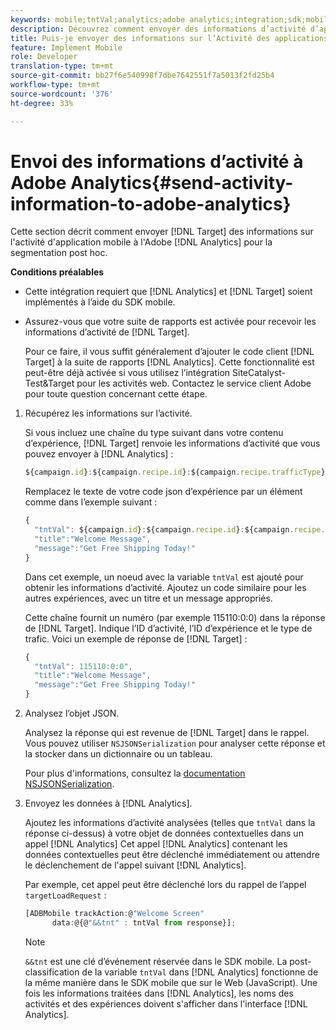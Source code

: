 ```yaml
---
keywords: mobile;tntVal;analytics;adobe analytics;integration;sdk;mobile sdk;
description: Découvrez comment envoyer des informations d’activité d’application mobile Adobe Target à Adobe Analytics pour la segmentation ad hoc.
title: Puis-je envoyer des informations sur l’Activité des applications mobiles à Analytics ?
feature: Implement Mobile
role: Developer
translation-type: tm+mt
source-git-commit: bb27f6e540998f7dbe7642551f7a5013f2fd25b4
workflow-type: tm+mt
source-wordcount: '376'
ht-degree: 33%

---
```



# Envoi des informations d’activité à Adobe Analytics{#send-activity-information-to-adobe-analytics}

Cette section décrit comment envoyer [!DNL Target] des informations sur l&#39;activité d&#39;application mobile à l&#39;Adobe [!DNL Analytics] pour la segmentation post hoc.

**Conditions préalables**

* Cette intégration requiert que [!DNL Analytics] et [!DNL Target] soient implémentés à l’aide du SDK mobile.
* Assurez-vous que votre suite de rapports est activée pour recevoir les informations d’activité de [!DNL Target].

   Pour ce faire, il vous suffit généralement d’ajouter le code client [!DNL Target] à la suite de rapports [!DNL Analytics]. Cette fonctionnalité est peut-être déjà activée si vous utilisez l’intégration SiteCatalyst-Test&amp;Target pour les activités web. Contactez le service client Adobe pour toute question concernant cette étape.

1. Récupérez les informations sur l’activité.

   Si vous incluez une chaîne du type suivant dans votre contenu d’expérience, [!DNL Target] renvoie les informations d’activité que vous pouvez envoyer à [!DNL Analytics] :

   ```javascript
   ${campaign.id}:${campaign.recipe.id}:${campaign.recipe.trafficType}
   ```

   Remplacez le texte de votre code json d’expérience par un élément comme dans l’exemple suivant :

   ```javascript
   { 
     "tntVal": ${campaign.id}:${campaign.recipe.id}:${campaign.recipe.trafficType}", 
     "title":"Welcome Message", 
     "message":"Get Free Shipping Today!" 
   }
   ```

   Dans cet exemple, un noeud avec la variable `tntVal` est ajouté pour obtenir les informations d’activité. Ajoutez un code similaire pour les autres expériences, avec un titre et un message appropriés.

   Cette chaîne fournit un numéro (par exemple 115110:0:0) dans la réponse de [!DNL Target]. Indique l’ID d’activité, l’ID d’expérience et le type de trafic. Voici un exemple de réponse de [!DNL Target] :

   ```javascript
   { 
     "tntVal": 115110:0:0", 
     "title":"Welcome Message", 
     "message":"Get Free Shipping Today!" 
   }
   ```

1. Analysez l’objet JSON.

   Analysez la réponse qui est revenue de [!DNL Target] dans le rappel. Vous pouvez utiliser `NSJSONSerialization` pour analyser cette réponse et la stocker dans un dictionnaire ou un tableau.

   Pour plus d&#39;informations, consultez la [documentation NSJSONSerialization](https://developer.apple.com/library/ios/documentation/Foundation/Reference/NSJSONSerialization_Class/#//apple_ref/occ/clm/NSJSONSerialization/JSONObjectWithData:options:error).

1. Envoyez les données à [!DNL Analytics].

   Ajoutez les informations d’activité analysées (telles que `tntVal` dans la réponse ci-dessus) à votre objet de données contextuelles dans un appel [!DNL Analytics] Cet appel [!DNL Analytics] contenant les données contextuelles peut être déclenché immédiatement ou attendre le déclenchement de l&#39;appel suivant [!DNL Analytics].

   Par exemple, cet appel peut être déclenché lors du rappel de l’appel `targetLoadRequest` :

   ```javascript
   [ADBMobile trackAction:@"Welcome Screen"  
         data:@{@"&&tnt" : tntVal from response}];
   ```

   >[!NOTE]
   >
   >`&&tnt` est une clé d’événement réservée dans le SDK mobile. La post-classification de la variable `tntVal` dans [!DNL Analytics] fonctionne de la même manière dans le SDK mobile que sur le Web (JavaScript). Une fois les informations traitées dans [!DNL Analytics], les noms des activités et des expériences doivent s&#39;afficher dans l&#39;interface [!DNL Analytics].

